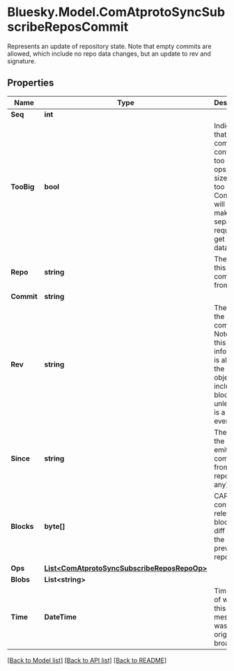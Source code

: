 # Bluesky.Model.ComAtprotoSyncSubscribeReposCommit
Represents an update of repository state. Note that empty commits are allowed, which include no repo data changes, but an update to rev and signature.

## Properties

Name | Type | Description | Notes
------------ | ------------- | ------------- | -------------
**Seq** | **int** |  | 
**TooBig** | **bool** | Indicates that this commit contained too many ops, or data size was too large. Consumers will need to make a separate request to get missing data. | 
**Repo** | **string** | The repo this event comes from. | 
**Commit** | **string** |  | 
**Rev** | **string** | The rev of the emitted commit. Note that this information is also in the commit object included in blocks, unless this is a tooBig event. | 
**Since** | **string** | The rev of the last emitted commit from this repo (if any). | 
**Blocks** | **byte[]** | CAR file containing relevant blocks, as a diff since the previous repo state. | 
**Ops** | [**List&lt;ComAtprotoSyncSubscribeReposRepoOp&gt;**](ComAtprotoSyncSubscribeReposRepoOp.md) |  | 
**Blobs** | **List&lt;string&gt;** |  | 
**Time** | **DateTime** | Timestamp of when this message was originally broadcast. | 

[[Back to Model list]](../README.md#documentation-for-models) [[Back to API list]](../README.md#documentation-for-api-endpoints) [[Back to README]](../README.md)


